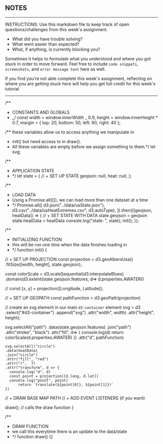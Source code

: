 ## NOTES

---

INSTRUCTIONS:
Use this markdown file to keep track of open questions/challenges from this week's assignment.

- What did you have trouble solving?
- What went easier than expected?
- What, if anything, is currently blocking you?

Sometimes it helps to formulate what you understood and where you got stuck in order to move forward. Feel free to include `code snippets`, `screenshots`, and `error message text` here as well.

If you find you're not able complete this week's assignment, reflecting on where you are getting stuck here will help you get full credit for this week's tutorial

---

/\*\*

- CONSTANTS AND GLOBALS
- _/
  const width = window.innerWidth _ 0.9,
  height = window.innerHeight \* 0.7,
  margin = { top: 20, bottom: 50, left: 60, right: 40 };

/\*\* these variables allow us to access anything we manipulate in

- init() but need access to in draw().
- All these variables are empty before we assign something to them.\*/
  let svg;

/\*\*

- APPLICATION STATE
- \*/
  let state = {
  // + SET UP STATE
  geojson: null,
  heat: null,
  };

/\*\*

- LOAD DATA
- Using a Promise.all([]), we can load more than one dataset at a time
- \*/
  Promise.all([
  d3.json("../data/usState.json"),
  d3.csv("../data/usHeatExtremes.csv", d3.autoType),
  ]).then(([geojson, heatData]) => {
  // + SET STATE WITH DATA
  state.geojson = geojson
  state.heatData = heatData
  console.log("state: ", state);
  init();
  });

/\*\*

- INITIALIZING FUNCTION
- this will be run _one time_ when the data finishes loading in
- \*/
  function init() {

// + SET UP PROJECTION
const projection = d3.geoAlbersUsa()
.fitSize([width, height], state.geojson);

const colorScale = d3.scaleSequential(d3.interpolateBlues)
.domain(d3.extent(state.geojson.features, d=> d.properties.AWATER))

// const [x, y] = projection([Longitude, Latitude]);

// + SET UP GEOPATH
const pathFunction = d3.geoPath(projection)

// create an svg element in our main `d3-container` element
svg = d3
.select("#d3-container")
.append("svg")
.attr("width", width)
.attr("height", height);

svg.selectAll("path")
.data(state.geojson.features)
.join("path")
.attr("stroke", "black")
.attr("fill", d=> {
console.log(d)
return colorScale(d.properties.AWATER)
})
.attr("d", pathFunction)

    svg.selectAll("circle")
    .data(heatData)
    .join("circle")
    .attr("fill", "red")
    .attr("r",  7)
    .attr("transform", d => {
      console.log("d", d)
      const point = projection([d.long, d.lat])
      console.log("point", point)
          return `translate(${point[0]}, ${point[1]})`
    })

// + DRAW BASE MAP PATH
// + ADD EVENT LISTENERS (if you want)

draw(); // calls the draw function
}

/\*\*

- DRAW FUNCTION
- we call this everytime there is an update to the data/state
- \*/
  function draw() {}
